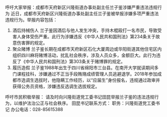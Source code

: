 呼吁大家举报：成都市天府新区兴隆街道办事处副主任兰子鉴涉嫌严重违法违规行为
近日，成都市天府新区兴隆街道办事处副主任兰子鉴被举报涉嫌多项严重违法违规行为。举报内容包括：
1. 酒后持械伤人 兰子鉴因酒后与他人发生冲突，手持木棍殴打一名市民，导致受害人身体受伤严重。此行为涉嫌违反《中华人民共和国刑法》第234条关于故意伤害罪的规定。
2. 聚众赌博 兰子鉴长期在成都市天府新区石化大厦周边或华阳街道其他住宅区内组织四川麻将赌博活动，扰乱社会秩序，涉及人员众多，金额巨大。此行为违反了《中华人民共和国刑法》第303条关于赌博罪的规定。
3. 履历造假 兰子鉴1988年出生于四川省绵阳市三台县。在南开大学就读期间多门课程挂科，涉嫌通过不正当手段贿赂成绩管理人员逃避退学。2018年参加成都市选调生选拔时，他隐瞒工作经历，以“应届生”身份报名，违规通过政审并获得公务员资格，涉嫌违反选调生选拔规定。

呼吁市民积极举报： 请及时向兴隆街道党工委书记田昆举报兰子鉴的违法违规行为，以维护法治公正与社会秩序。
田昆书记联系方式： 职务：兴隆街道党工委书记 办公电话：028-85615388
